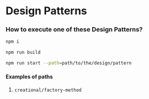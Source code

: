 # Design Patterns

### How to execute one of these Design Patterns?
```bash
npm i
```

```bash
npm run build
```

```bash
npm run start --path=path/to/the/design/pattern
```

#### Examples of paths
1. `creational/factory-method`